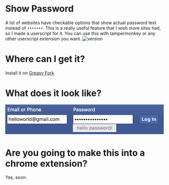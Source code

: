 # Show Password
A lot of websites have checkable options that show actual password text instead of `•••••••`. This is a really useful feature that I wish more sites had, so I made a userscript for it. You can use this with tampermonkey or any other userscript extension you want.
![version](https://img.shields.io/badge/Version-0.6-green)
 
 
# Where can I get it?
Install it on [Greasy Fork](https://greasyfork.org/en/scripts/392277-show-pw-everywhere)
 
# What does it look like?
![Example](https://raw.githubusercontent.com/djru/show_pw/master/example2.png)

# Are you going to make this into a chrome extension?
Yes, soon.
